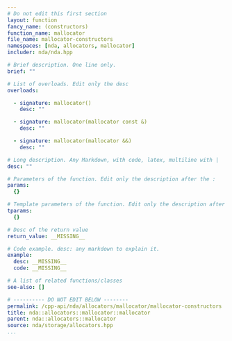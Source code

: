 ```yaml
---
# Do not edit this first section
layout: function
fancy_name: (constructors)
function_name: mallocator
file_name: mallocator-constructors
namespaces: [nda, allocators, mallocator]
includer: nda/nda.hpp

# Brief description. One line only.
brief: ""

# List of overloads. Edit only the desc
overloads:

  - signature: mallocator()
    desc: ""

  - signature: mallocator(mallocator const &)
    desc: ""

  - signature: mallocator(mallocator &&)
    desc: ""

# Long description. Any Markdown, with code, latex, multiline with |
desc: ""

# Parameters of the function. Edit only the description after the :
params:
  {}

# Template parameters of the function. Edit only the description after the :
tparams:
  {}

# Desc of the return value
return_value: __MISSING__

# Code example. desc: any markdown to explain it.
example:
  desc: __MISSING__
  code: __MISSING__

# A list of related functions/classes
see-also: []

# ---------- DO NOT EDIT BELOW --------
permalink: /cpp-api/nda/allocators/mallocator/mallocator-constructors
title: nda::allocators::mallocator::mallocator
parent: nda::allocators::mallocator
source: nda/storage/allocators.hpp
...
```


